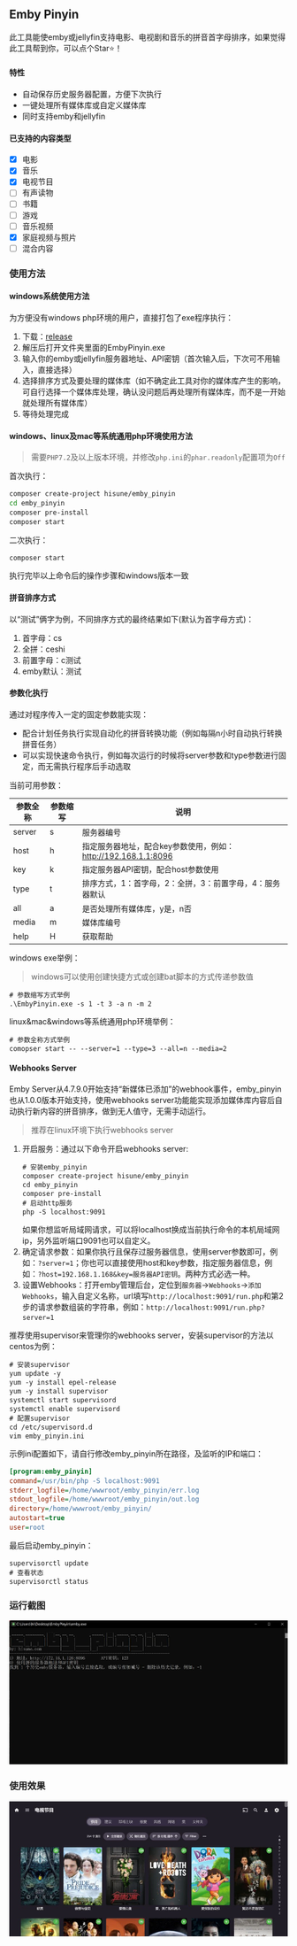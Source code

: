 ## Emby Pinyin

此工具能使emby或jellyfin支持电影、电视剧和音乐的拼音首字母排序，如果觉得此工具帮到你，可以点个Star⭐️！

#### 特性
- 自动保存历史服务器配置，方便下次执行
- 一键处理所有媒体库或自定义媒体库
- 同时支持emby和jellyfin

#### 已支持的内容类型

- [x] 电影
- [x] 音乐
- [x] 电视节目
- [ ] 有声读物
- [ ] 书籍
- [ ] 游戏
- [ ] 音乐视频
- [x] 家庭视频与照片
- [ ] 混合内容

### 使用方法

#### windows系统使用方法

为方便没有windows php环境的用户，直接打包了exe程序执行：

1. 下载：[release](https://github.com/hisune/emby_pinyin/releases)
2. 解压后打开文件夹里面的EmbyPinyin.exe
3. 输入你的emby或jellyfin服务器地址、API密钥（首次输入后，下次可不用输入，直接选择）
4. 选择排序方式及要处理的媒体库（如不确定此工具对你的媒体库产生的影响，可自行选择一个媒体库处理，确认没问题后再处理所有媒体库，而不是一开始就处理所有媒体库）
5. 等待处理完成

#### windows、linux及mac等系统通用php环境使用方法

> 需要`PHP7.2`及以上版本环境，并修改`php.ini`的`phar.readonly`配置项为`Off`

首次执行：

```sh
composer create-project hisune/emby_pinyin
cd emby_pinyin
composer pre-install
composer start
```

二次执行：
```sh
composer start
```

执行完毕以上命令后的操作步骤和windows版本一致

#### 拼音排序方式
以“测试”俩字为例，不同排序方式的最终结果如下(默认为首字母方式)：
1. 首字母：cs
2. 全拼：ceshi
3. 前置字母：c测试
4. emby默认：测试

#### 参数化执行
通过对程序传入一定的固定参数能实现：
- 配合计划任务执行实现自动化的拼音转换功能（例如每隔n小时自动执行转换拼音任务）
- 可以实现快速命令执行，例如每次运行的时候将server参数和type参数进行固定，而无需执行程序后手动选取

当前可用参数：

| 参数全称   | 参数缩写 | 说明                                           |
|--------|------|----------------------------------------------|
| server | s    | 服务器编号                                        |
| host   | h    | 指定服务器地址，配合key参数使用，例如：http://192.168.1.1:8096 |
| key    | k    | 指定服务器API密钥，配合host参数使用                        |
| type   | t    | 排序方式，1：首字母，2：全拼，3：前置字母，4：服务器默认               |
| all    | a    | 是否处理所有媒体库，y是，n否                              |
| media  | m    | 媒体库编号                                        |
| help   | H    | 获取帮助                                         |

windows exe举例：

> windows可以使用创建快捷方式或创建bat脚本的方式传递参数值

```shell
# 参数缩写方式举例
.\EmbyPinyin.exe -s 1 -t 3 -a n -m 2
```

linux&mac&windows等系统通用php环境举例：

```shell
# 参数全称方式举例
comopser start -- --server=1 --type=3 --all=n --media=2
```

#### Webhooks Server
Emby Server从4.7.9.0开始支持“新媒体已添加”的webhook事件，emby_pinyin也从1.0.0版本开始支持，使用webhooks server功能能实现添加媒体库内容后自动执行新内容的拼音排序，做到无人值守，无需手动运行。

> 推荐在linux环境下执行webhooks server

1. 开启服务：通过以下命令开启webhooks server:
    ```shell
    # 安装emby_pinyin
    composer create-project hisune/emby_pinyin
    cd emby_pinyin
    composer pre-install
    # 启动http服务
    php -S localhost:9091
    ```
    如果你想监听局域网请求，可以将localhost换成当前执行命令的本机局域网ip，另外监听端口9091也可以自定义。
2. 确定请求参数：如果你执行且保存过服务器信息，使用server参数即可，例如：`?server=1`；你也可以直接使用host和key参数，指定服务器信息，例如：`?host=192.168.1.168&key=服务器API密钥`。两种方式必选一种。
3. 设置Webhooks：打开emby管理后台，定位到`服务器`->`Webhooks`->`添加Webhooks`，输入自定义名称，url填写`http://localhost:9091/run.php`和第2步的请求参数组装的字符串，例如：`http://localhost:9091/run.php?server=1`

推荐使用supervisor来管理你的webhooks server，安装supervisor的方法以centos为例：
```shell
# 安装supervisor
yum update -y
yum -y install epel-release
yum -y install supervisor
systemctl start supervisord
systemctl enable supervisord
# 配置supervisor
cd /etc/supervisord.d
vim emby_pinyin.ini
```
示例ini配置如下，请自行修改emby_pinyin所在路径，及监听的IP和端口：
```ini
[program:emby_pinyin]
command=/usr/bin/php -S localhost:9091
stderr_logfile=/home/wwwroot/emby_pinyin/err.log
stdout_logfile=/home/wwwroot/emby_pinyin/out.log
directory=/home/wwwroot/emby_pinyin/
autostart=true
user=root
```
最后启动emby_pinyin：
```shell
supervisorctl update
# 查看状态
supervisorctl status
```

### 运行截图

![](https://raw.githubusercontent.com/hisune/images/master/emby_pinyin_2.jpg)


### 使用效果

![](https://raw.githubusercontent.com/hisune/images/master/emby_pinyin_1.jpg)
